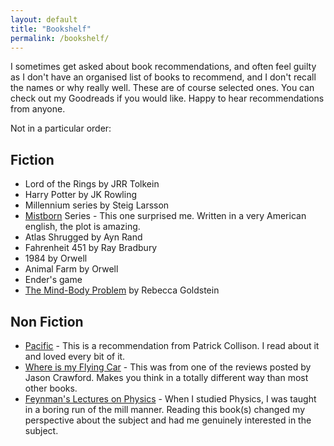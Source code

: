 ```yaml
---
layout: default
title: "Bookshelf"
permalink: /bookshelf/
---
```


I sometimes get asked about book recommendations, and often feel guilty as I don't have an organised list of books to recommend, and I don't recall the names or why really well. These are of course selected ones. You can check out my Goodreads if you would like. Happy to hear recommendations from anyone. 

Not in a particular order: 

## Fiction
- Lord of the Rings by JRR Tolkein 
- Harry Potter by JK Rowling
- Millennium series by Steig Larsson 
- [Mistborn](https://www.amazon.com/dp/0062315412) Series - This one surprised me. Written in a very American english, the plot is amazing. 
- Atlas Shrugged by Ayn Rand
- Fahrenheit 451 by Ray Bradbury
- 1984 by Orwell
- Animal Farm by Orwell
- Ender's game
- [The Mind-Body Problem](https://a.co/d/hOmYh9p) by Rebecca Goldstein

## Non Fiction
- [Pacific](http://amazon.com/dp/0062315412) - This is a recommendation from Patrick Collison. I read about it and loved every bit of it. 
- [Where is my Flying Car](https://amzn.in/d/gDOSMOY) - This was from one of the reviews posted by Jason Crawford. Makes you think in a totally different way than most other books. 
- [Feynman's Lectures on Physics](https://amzn.in/d/gDOSMOY) - When I studied Physics, I was taught in a boring run of the mill manner. Reading this book(s) changed my perspective about the subject and had me genuinely interested in the subject. 

